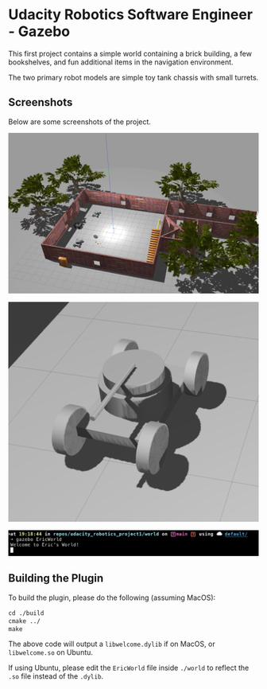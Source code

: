 # Udacity Robotics Software Engineer - Gazebo
This first project contains a simple world containing a brick building, a few bookshelves, and fun additional items in the navigation environment.

The two primary robot models are simple toy tank chassis with small turrets.

## Screenshots

Below are some screenshots of the project.

![World Overview](1_World_Overview.png)

![Robot Chassis](2_Tank_Chassis.png)

![Welcome Plugin](3_Welcome_Plugin.png)

## Building the Plugin
To build the plugin, please do the following (assuming MacOS):
```
cd ./build
cmake ../
make
```
The above code will output a `libwelcome.dylib` if on MacOS, or `libwelcome.so` on Ubuntu.

If using Ubuntu, please edit the `EricWorld` file inside `./world` to reflect the `.so` file instead of the `.dylib`.

